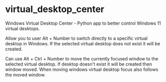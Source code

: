 # virtual_desktop_center

Windows Virtual Desktop Center - Python app to better control Windows 11 virtual desktops.

Allow you to user Alt + Number to switch directly to a specific virtual desktop in Windows.
If the selected virtual desktop does not exist it will be created.

Can use Alt + Ctrl + Number to move the currently focused window to the selected virtual desktop.
If desktop doesn't exist it will be created then window moved.
When moving windows virtual desktop focus also follows the moved window.
